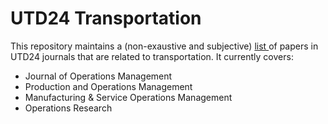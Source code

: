 # UTD24 Transportation

This repository maintains a (non-exaustive and subjective) <a href="paper_list.md"> list </a> of papers in UTD24 journals that are related to transportation. It currently covers:
* Journal of Operations Management
* Production and Operations Management
* Manufacturing & Service Operations Management
* Operations Research

<!---
This repository maintains a (non-exaustive and subjective) list of papers in UTD24 journals that are related to transportation.
* <a href="jom_list.md"> Journal of Operations Management </a>
* <a href="pom_list.md"> Production and Operations Management </a>
* <a href="msom_list.md"> Manufacturing & Service Operations Management </a>
* <a href="or_list.md"> Operations Research </a>
--->



